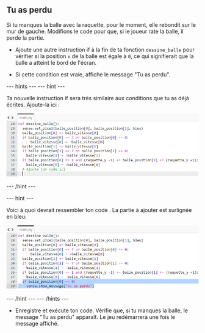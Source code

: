 ## Tu as perdu

Si tu manques la balle avec la raquette, pour le moment, elle rebondit sur le mur de gauche. Modifions le code pour que, si le joueur rate la balle, il perde la partie.

+ Ajoute une autre instruction if à la fin de ta fonction `dessine_balle` pour vérifier si la position `x` de la balle est égale à `0`, ce qui signifierait que la balle a atteint le bord de l'écran.

+ Si cette condition est vraie, affiche le message "Tu as perdu".

--- hints ---
--- hint ---

Ta nouvelle instruction if sera très similaire aux conditions que tu as déjà écrites. Ajoute-la ici :

![Tu as perdu](images/lose-hint-add-code.png)

--- /hint ---

--- hint ---

Voici à quoi devrait ressembler ton code . La partie à ajouter est surlignée en bleu:

![Tu as perdu](images/you-lose-hint-solution.png)

--- /hint ---
--- /hints ---

+ Enregistre et exécute ton code. Vérifie que, si tu manques la balle, le message "Tu as perdu" apparaît. Le jeu redémarrera une fois le message affiché.
